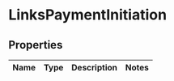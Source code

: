 # LinksPaymentInitiation

## Properties
Name | Type | Description | Notes
------------ | ------------- | ------------- | -------------
